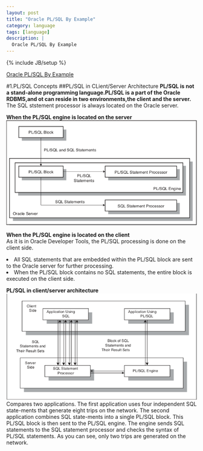 ```yaml
---
layout: post
title: "Oracle PL/SQL By Example"
category: language
tags: [language]
description: |
  Oracle PL/SQL By Example 
---
```

{% include JB/setup %}

[Oracle PL/SQL By Example](http://liufei.name/language/oracle-pl-sql-by-example.html)

#1.PL/SQL Concepts
##PL/SQL in CLient/Server Architecture
**PL/SQL is not a stand-alone programming language.PL/SQL is a part of the Oracle RDBMS,and ot can reside in two environments,the client and the server.**   
The SQL ststement processor is always located on the Oracle server.  

**When the PL/SQL engine is located on the server**  
![1-1](/res/images/language/oracle-pl-sql-by-example-1-1)  

**When the PL/SQL engine is located on the client**   
As it is in Oracle Developer Tools, the PL/SQL processing is done on the client side.  
<li>All SQL statements that are embedded within the PL/SQL block are sent to the Oracle server for further processing.</li>
<li>When the PL/SQL block contains no SQL statements, the entire block is executed on the client side.</li>
  
**PL/SQL in client/server architecture**
![1-2](/res/images/language/oracle-pl-sql-by-example-1-2)  
Compares two applications. The first application uses four independent SQL state-ments that generate eight trips on the network. The second application combines SQL state-ments into a single PL/SQL block. This PL/SQL block is then sent to the PL/SQL engine. The engine sends SQL statements to the SQL statement processor and checks the syntax of PL/SQL statements. As you can see, only two trips are generated on the network.  
